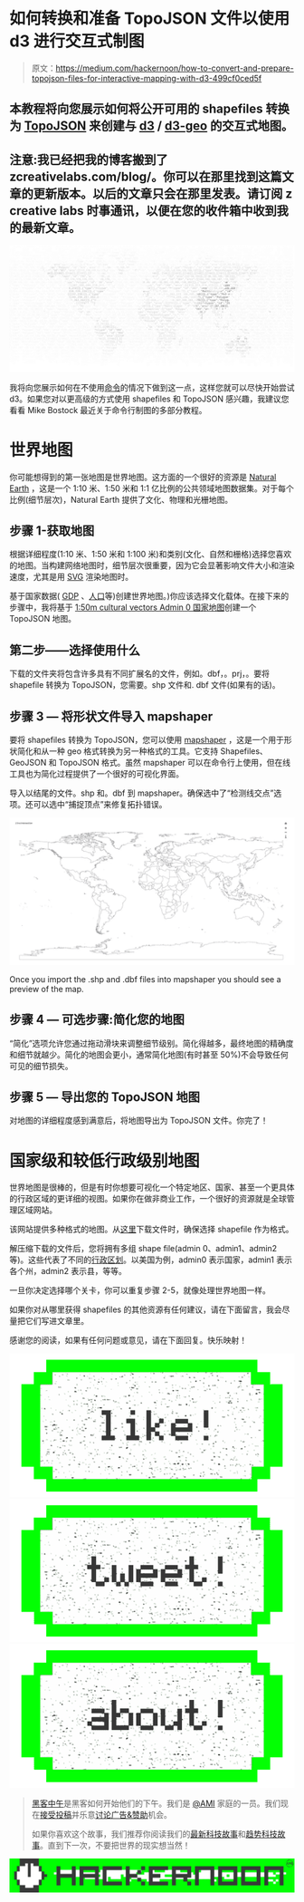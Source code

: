 # 如何转换和准备 TopoJSON 文件以使用 d3 进行交互式制图

> 原文：<https://medium.com/hackernoon/how-to-convert-and-prepare-topojson-files-for-interactive-mapping-with-d3-499cf0ced5f>

## 本教程将向您展示如何将公开可用的 shapefiles 转换为 [TopoJSON](https://github.com/topojson/topojson) 来创建与 [d3](https://github.com/d3/d3) / [d3-geo](https://github.com/d3/d3-geo) 的交互式地图。

## 注意:我已经把我的博客搬到了 zcreativelabs.com/blog/。你可以在那里找到这篇文章的更新版本。以后的文章只会在那里发表。请订阅 z creative labs 时事通讯，以便在您的收件箱中收到我的最新文章。

![](img/f02d50cc8e0af7dc8de6d13c7aa5eb7f.png)

我将向您展示如何在不使用[命令](https://hackernoon.com/tagged/command)的情况下做到这一点，这样您就可以尽快开始尝试 d3。如果您对以更高级的方式使用 shapefiles 和 TopoJSON 感兴趣，我建议您看看 Mike Bostock 最近关于命令行制图的多部分教程。

# 世界地图

你可能想得到的第一张地图是世界地图。这方面的一个很好的资源是 [Natural Earth](http://www.naturalearthdata.com/downloads) ，这是一个 1:10 米、1:50 米和 1:1 亿比例的公共领域地图数据集。对于每个比例(细节层次)，Natural Earth 提供了文化、物理和光栅地图。

## 步骤 1-获取地图

根据详细程度(1:10 米、1:50 米和 1:100 米)和类别(文化、自然和栅格)选择您喜欢的地图。当构建网络地图时，细节层次很重要，因为它会显著影响文件大小和渲染速度，尤其是用 [SVG](https://en.wikipedia.org/wiki/Scalable_Vector_Graphics) 渲染地图时。

基于国家数据( [GDP](http://data.worldbank.org/data-catalog/GDP-ranking-table) 、[人口](http://data.worldbank.org/indicator/SP.POP.TOTL)等)创建世界地图。)你应该选择文化载体。在接下来的步骤中，我将基于 [1:50m cultural vectors Admin 0 国家地图](http://www.naturalearthdata.com/downloads/50m-cultural-vectors/)创建一个 TopoJSON 地图。

## **第二步——选择使用什么**

下载的文件夹将包含许多具有不同扩展名的文件，例如。dbf，。prj，。要将 shapefile 转换为 TopoJSON，您需要。shp 文件和. dbf 文件(如果有的话)。

## 步骤 3 — **将形状文件导入 mapshaper**

要将 shapefiles 转换为 TopoJSON，您可以使用 [mapshaper](http://mapshaper.org/) ，这是一个用于形状简化和从一种 geo 格式转换为另一种格式的工具。它支持 Shapefiles、GeoJSON 和 TopoJSON 格式。虽然 mapshaper 可以在命令行上使用，但在线工具也为简化过程提供了一个很好的可视化界面。

导入以结尾的文件。shp 和。dbf 到 mapshaper。确保选中了“检测线交点”选项。还可以选中“捕捉顶点”来修复拓扑错误。

![](img/0cf1f7d80d7cce692b2887f1e5805473.png)

Once you import the .shp and .dbf files into mapshaper you should see a preview of the map.

## 步骤 4 — **可选步骤:简化您的地图**

“简化”选项允许您通过拖动滑块来调整细节级别。简化得越多，最终地图的精确度和细节就越少。简化的地图会更小，通常简化地图(有时甚至 50%)不会导致任何可见的细节损失。

## 步骤 5 — **导出您的 TopoJSON 地图**

对地图的详细程度感到满意后，将地图导出为 TopoJSON 文件。你完了！

# 国家级和较低行政级别地图

世界地图是很棒的，但是有时你想要可视化一个特定地区、国家、甚至一个更具体的行政区域的更详细的视图。如果你在做非商业工作，一个很好的资源就是全球管理区域网站。

该网站提供多种格式的地图。从[这里](http://gadm.org/country)下载文件时，确保选择 shapefile 作为格式。

解压缩下载的文件后，您将拥有多组 shape file(admin 0、admin1、admin2 等)。这些代表了不同的[行政区划](https://en.wikipedia.org/wiki/Administrative_division)。以美国为例，admin0 表示国家，admin1 表示各个州，admin2 表示县，等等。

一旦你决定选择哪个关卡，你可以重复步骤 2-5，就像处理世界地图一样。

如果你对从哪里获得 shapefiles 的其他资源有任何建议，请在下面留言，我会尽量把它们写进文章里。

感谢您的阅读，如果有任何问题或意见，请在下面回复。快乐映射！

[![](img/50ef4044ecd4e250b5d50f368b775d38.png)](http://bit.ly/HackernoonFB)[![](img/979d9a46439d5aebbdcdca574e21dc81.png)](https://goo.gl/k7XYbx)[![](img/2930ba6bd2c12218fdbbf7e02c8746ff.png)](https://goo.gl/4ofytp)

> [黑客中午](http://bit.ly/Hackernoon)是黑客如何开始他们的下午。我们是 [@AMI](http://bit.ly/atAMIatAMI) 家庭的一员。我们现在[接受投稿](http://bit.ly/hackernoonsubmission)并乐意[讨论广告&赞助](mailto:partners@amipublications.com)机会。
> 
> 如果你喜欢这个故事，我们推荐你阅读我们的[最新科技故事](http://bit.ly/hackernoonlatestt)和[趋势科技故事](https://hackernoon.com/trending)。直到下一次，不要把世界的现实想当然！

![](img/be0ca55ba73a573dce11effb2ee80d56.png)